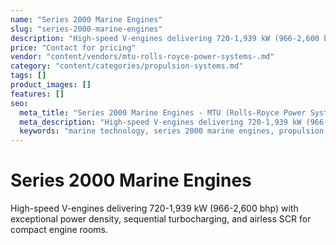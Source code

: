 ```yaml
---
name: "Series 2000 Marine Engines"
slug: "series-2000-marine-engines"
description: "High-speed V-engines delivering 720-1,939 kW (966-2,600 bhp) with exceptional power density, sequential turbocharging, and airless SCR for compact engine rooms."
price: "Contact for pricing"
vendor: "content/vendors/mtu-rolls-royce-power-systems-.md"
category: "content/categories/propulsion-systems.md"
tags: []
product_images: []
features: []
seo:
  meta_title: "Series 2000 Marine Engines - MTU (Rolls-Royce Power Systems) | Paul Thames"
  meta_description: "High-speed V-engines delivering 720-1,939 kW (966-2,600 bhp) with exceptional power density, sequential turbocharging, and airless SCR for compact eng"
  keywords: "marine technology, series 2000 marine engines, propulsion systems"
---
```


# Series 2000 Marine Engines

High-speed V-engines delivering 720-1,939 kW (966-2,600 bhp) with exceptional power density, sequential turbocharging, and airless SCR for compact engine rooms.




